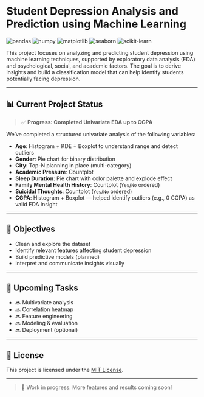 # Student Depression Analysis and Prediction using Machine Learning

![pandas](https://img.shields.io/badge/pandas-%23150458.svg?style=for-the-badge&logo=pandas&logoColor=white)
![numpy](https://img.shields.io/badge/numpy-%23013243.svg?style=for-the-badge&logo=numpy&logoColor=white)
![matplotlib](https://img.shields.io/badge/matplotlib-%23007ACC.svg?style=for-the-badge&logo=matplotlib&logoColor=white)
![seaborn](https://img.shields.io/badge/seaborn-%2300CED1.svg?style=for-the-badge&logo=seaborn&logoColor=white)
![scikit-learn](https://img.shields.io/badge/scikit--learn-%23F7931E.svg?style=for-the-badge&logo=scikit-learn&logoColor=white)

This project focuses on analyzing and predicting student depression using machine learning techniques, supported by exploratory data analysis (EDA) and psychological, social, and academic factors. The goal is to derive insights and build a classification model that can help identify students potentially facing depression.

---

## 📊 Current Project Status

> ✅ **Progress: Completed Univariate EDA up to CGPA**

We’ve completed a structured univariate analysis of the following variables:

- **Age**: Histogram + KDE + Boxplot to understand range and detect outliers  
- **Gender**: Pie chart for binary distribution  
- **City**: Top-N planning in place (multi-category)  
- **Academic Pressure**: Countplot  
- **Sleep Duration**: Pie chart with color palette and explode effect  
- **Family Mental Health History**: Countplot (`Yes`/`No` ordered)  
- **Suicidal Thoughts**: Countplot (`Yes`/`No` ordered)  
- **CGPA**: Histogram + Boxplot — helped identify outliers (e.g., 0 CGPA) as valid EDA insight

---

## 📌 Objectives

- Clean and explore the dataset
- Identify relevant features affecting student depression
- Build predictive models (planned)
- Interpret and communicate insights visually

---

## 🧠 Upcoming Tasks

- 🔜 Multivariate analysis  
- 🔜 Correlation heatmap  
- 🔜 Feature engineering  
- 🔜 Modeling & evaluation  
- 🔜 Deployment (optional)

---

## 📜 License

This project is licensed under the [MIT License](./LICENSE).

---

> 🚧 Work in progress. More features and results coming soon!
